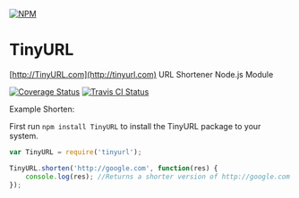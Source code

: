 [![NPM](https://nodei.co/npm/tinyurl?downloads=true&downloadRank=true&stars=true)](https://npmjs.com/package/tinyurl/)

# TinyURL
[http://TinyURL.com](http://tinyurl.com) URL Shortener Node.js Module

[![Coverage Status](https://coveralls.io/repos/AlphaT3ch/TinyURL/badge.svg)](https://coveralls.io/r/AlphaT3ch/TinyURL)
[![Travis CI Status](https://travis-ci.org/AlphaT3ch/TinyURL.svg)](https://travis-ci.org/AlphaT3ch/TinyURL)

Example Shorten:

First run ```npm install TinyURL``` to install the TinyURL package to your system.

```javascript
var TinyURL = require('tinyurl');

TinyURL.shorten('http://google.com', function(res) {
	console.log(res); //Returns a shorter version of http://google.com - http://tinyurl.com/2tx
});
```